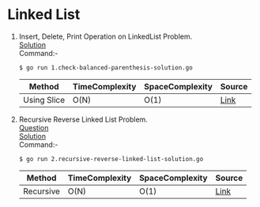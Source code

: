# Linked List
1. Insert, Delete, Print Operation on LinkedList Problem.
   <br /> [Solution](/7.%20Linked%20List/1.linkedlist-operations-solution.go)
   <br /> Command:-
   ```shell
   $ go run 1.check-balanced-parenthesis-solution.go 
   ```

   | Method | TimeComplexity | SpaceComplexity | Source |
   |---|---|---|---|
   | Using Slice | O(N) | O(1) | [Link](/7.%20Linked%20List/1.linkedlist-operations-solution.go) |
   
2. Recursive Reverse Linked List Problem.
   <br /> [Question](/7.%20Linked%20List/docs/2.recursive-reverse-linked-list-question.jpg)
   <br /> [Solution](/7.%20Linked%20List/2.recursive-reverse-linked-list-solution.go)
   <br /> Command:-
   ```shell
   $ go run 2.recursive-reverse-linked-list-solution.go
   ```

   | Method | TimeComplexity | SpaceComplexity | Source |
   |---|---|---|---|
   | Recursive | O(N) | O(1) | [Link](/7.%20Linked%20List/2.recursive-reverse-linked-list-solution.go) |